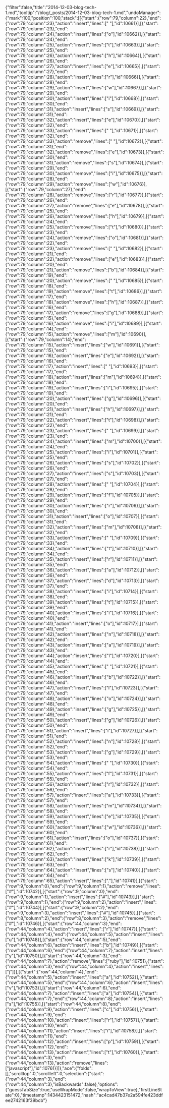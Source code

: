 {"filter":false,"title":"2014-12-03-blog-tech-1.md","tooltip":"/blog/_posts/2014-12-03-blog-tech-1.md","undoManager":{"mark":100,"position":100,"stack":[[{"start":{"row":79,"column":22},"end":{"row":79,"column":23},"action":"insert","lines":[" "],"id":10661}],[{"start":{"row":79,"column":23},"end":{"row":79,"column":24},"action":"insert","lines":["o"],"id":10662}],[{"start":{"row":79,"column":24},"end":{"row":79,"column":25},"action":"insert","lines":["t"],"id":10663}],[{"start":{"row":79,"column":25},"end":{"row":79,"column":26},"action":"insert","lines":["h"],"id":10664}],[{"start":{"row":79,"column":26},"end":{"row":79,"column":27},"action":"insert","lines":["e"],"id":10665}],[{"start":{"row":79,"column":27},"end":{"row":79,"column":28},"action":"insert","lines":["r"],"id":10666}],[{"start":{"row":79,"column":28},"end":{"row":79,"column":29},"action":"insert","lines":["w"],"id":10667}],[{"start":{"row":79,"column":29},"end":{"row":79,"column":30},"action":"insert","lines":["i"],"id":10668}],[{"start":{"row":79,"column":30},"end":{"row":79,"column":31},"action":"insert","lines":["s"],"id":10669}],[{"start":{"row":79,"column":31},"end":{"row":79,"column":32},"action":"insert","lines":["e"],"id":10670}],[{"start":{"row":79,"column":32},"end":{"row":79,"column":33},"action":"insert","lines":[" "],"id":10671}],[{"start":{"row":79,"column":32},"end":{"row":79,"column":33},"action":"remove","lines":[" "],"id":10672}],[{"start":{"row":79,"column":31},"end":{"row":79,"column":32},"action":"remove","lines":["e"],"id":10673}],[{"start":{"row":79,"column":30},"end":{"row":79,"column":31},"action":"remove","lines":["s"],"id":10674}],[{"start":{"row":79,"column":29},"end":{"row":79,"column":30},"action":"remove","lines":["i"],"id":10675}],[{"start":{"row":79,"column":28},"end":{"row":79,"column":29},"action":"remove","lines":["w"],"id":10676}],[{"start":{"row":79,"column":27},"end":{"row":79,"column":28},"action":"remove","lines":["r"],"id":10677}],[{"start":{"row":79,"column":26},"end":{"row":79,"column":27},"action":"remove","lines":["e"],"id":10678}],[{"start":{"row":79,"column":25},"end":{"row":79,"column":26},"action":"remove","lines":["h"],"id":10679}],[{"start":{"row":79,"column":24},"end":{"row":79,"column":25},"action":"remove","lines":["t"],"id":10680}],[{"start":{"row":79,"column":23},"end":{"row":79,"column":24},"action":"remove","lines":["o"],"id":10681}],[{"start":{"row":79,"column":22},"end":{"row":79,"column":23},"action":"remove","lines":[" "],"id":10682}],[{"start":{"row":79,"column":21},"end":{"row":79,"column":22},"action":"remove","lines":["e"],"id":10683}],[{"start":{"row":79,"column":20},"end":{"row":79,"column":21},"action":"remove","lines":["b"],"id":10684}],[{"start":{"row":79,"column":19},"end":{"row":79,"column":20},"action":"remove","lines":[" "],"id":10685}],[{"start":{"row":79,"column":18},"end":{"row":79,"column":19},"action":"remove","lines":["t"],"id":10686}],[{"start":{"row":79,"column":17},"end":{"row":79,"column":18},"action":"remove","lines":["h"],"id":10687}],[{"start":{"row":79,"column":16},"end":{"row":79,"column":17},"action":"remove","lines":["g"],"id":10688}],[{"start":{"row":79,"column":15},"end":{"row":79,"column":16},"action":"remove","lines":["i"],"id":10689}],[{"start":{"row":79,"column":14},"end":{"row":79,"column":15},"action":"remove","lines":["m"],"id":10690}],[{"start":{"row":79,"column":14},"end":{"row":79,"column":15},"action":"insert","lines":["w"],"id":10691}],[{"start":{"row":79,"column":15},"end":{"row":79,"column":16},"action":"insert","lines":["e"],"id":10692}],[{"start":{"row":79,"column":16},"end":{"row":79,"column":17},"action":"insert","lines":[" "],"id":10693}],[{"start":{"row":79,"column":17},"end":{"row":79,"column":18},"action":"insert","lines":["m"],"id":10694}],[{"start":{"row":79,"column":18},"end":{"row":79,"column":19},"action":"insert","lines":["i"],"id":10695}],[{"start":{"row":79,"column":19},"end":{"row":79,"column":20},"action":"insert","lines":["g"],"id":10696}],[{"start":{"row":79,"column":20},"end":{"row":79,"column":21},"action":"insert","lines":["h"],"id":10697}],[{"start":{"row":79,"column":21},"end":{"row":79,"column":22},"action":"insert","lines":["t"],"id":10698}],[{"start":{"row":79,"column":22},"end":{"row":79,"column":23},"action":"insert","lines":[" "],"id":10699}],[{"start":{"row":79,"column":23},"end":{"row":79,"column":24},"action":"insert","lines":["m"],"id":10700}],[{"start":{"row":79,"column":24},"end":{"row":79,"column":25},"action":"insert","lines":["i"],"id":10701}],[{"start":{"row":79,"column":25},"end":{"row":79,"column":26},"action":"insert","lines":["s"],"id":10702}],[{"start":{"row":79,"column":26},"end":{"row":79,"column":27},"action":"insert","lines":["s"],"id":10703}],[{"start":{"row":79,"column":27},"end":{"row":79,"column":28},"action":"insert","lines":[" "],"id":10704}],[{"start":{"row":79,"column":28},"end":{"row":79,"column":29},"action":"insert","lines":["f"],"id":10705}],[{"start":{"row":79,"column":29},"end":{"row":79,"column":30},"action":"insert","lines":["r"],"id":10706}],[{"start":{"row":79,"column":30},"end":{"row":79,"column":31},"action":"insert","lines":["o"],"id":10707}],[{"start":{"row":79,"column":31},"end":{"row":79,"column":32},"action":"insert","lines":["m"],"id":10708}],[{"start":{"row":79,"column":32},"end":{"row":79,"column":33},"action":"insert","lines":[" "],"id":10709}],[{"start":{"row":79,"column":33},"end":{"row":79,"column":34},"action":"insert","lines":["t"],"id":10710}],[{"start":{"row":79,"column":34},"end":{"row":79,"column":35},"action":"insert","lines":["r"],"id":10711}],[{"start":{"row":79,"column":35},"end":{"row":79,"column":36},"action":"insert","lines":["a"],"id":10712}],[{"start":{"row":79,"column":36},"end":{"row":79,"column":37},"action":"insert","lines":["d"],"id":10713}],[{"start":{"row":79,"column":37},"end":{"row":79,"column":38},"action":"insert","lines":["i"],"id":10714}],[{"start":{"row":79,"column":38},"end":{"row":79,"column":39},"action":"insert","lines":["t"],"id":10715}],[{"start":{"row":79,"column":39},"end":{"row":79,"column":40},"action":"insert","lines":["i"],"id":10716}],[{"start":{"row":79,"column":40},"end":{"row":79,"column":41},"action":"insert","lines":["o"],"id":10717}],[{"start":{"row":79,"column":41},"end":{"row":79,"column":42},"action":"insert","lines":["n"],"id":10718}],[{"start":{"row":79,"column":42},"end":{"row":79,"column":43},"action":"insert","lines":["a"],"id":10719}],[{"start":{"row":79,"column":43},"end":{"row":79,"column":44},"action":"insert","lines":["l"],"id":10720}],[{"start":{"row":79,"column":44},"end":{"row":79,"column":45},"action":"insert","lines":[" "],"id":10721}],[{"start":{"row":79,"column":45},"end":{"row":79,"column":46},"action":"insert","lines":["b"],"id":10722}],[{"start":{"row":79,"column":46},"end":{"row":79,"column":47},"action":"insert","lines":["l"],"id":10723}],[{"start":{"row":79,"column":47},"end":{"row":79,"column":48},"action":"insert","lines":["o"],"id":10724}],[{"start":{"row":79,"column":48},"end":{"row":79,"column":49},"action":"insert","lines":["g"],"id":10725}],[{"start":{"row":79,"column":49},"end":{"row":79,"column":50},"action":"insert","lines":["g"],"id":10726}],[{"start":{"row":79,"column":50},"end":{"row":79,"column":51},"action":"insert","lines":["i"],"id":10727}],[{"start":{"row":79,"column":51},"end":{"row":79,"column":52},"action":"insert","lines":["n"],"id":10728}],[{"start":{"row":79,"column":52},"end":{"row":79,"column":53},"action":"insert","lines":["g"],"id":10729}],[{"start":{"row":79,"column":53},"end":{"row":79,"column":54},"action":"insert","lines":[" "],"id":10730}],[{"start":{"row":79,"column":54},"end":{"row":79,"column":55},"action":"insert","lines":["f"],"id":10731}],[{"start":{"row":79,"column":55},"end":{"row":79,"column":56},"action":"insert","lines":["r"],"id":10732}],[{"start":{"row":79,"column":56},"end":{"row":79,"column":57},"action":"insert","lines":["a"],"id":10733}],[{"start":{"row":79,"column":57},"end":{"row":79,"column":58},"action":"insert","lines":["m"],"id":10734}],[{"start":{"row":79,"column":58},"end":{"row":79,"column":59},"action":"insert","lines":["e"],"id":10735}],[{"start":{"row":79,"column":59},"end":{"row":79,"column":60},"action":"insert","lines":["w"],"id":10736}],[{"start":{"row":79,"column":60},"end":{"row":79,"column":61},"action":"insert","lines":["o"],"id":10737}],[{"start":{"row":79,"column":61},"end":{"row":79,"column":62},"action":"insert","lines":["r"],"id":10738}],[{"start":{"row":79,"column":62},"end":{"row":79,"column":63},"action":"insert","lines":["k"],"id":10739}],[{"start":{"row":79,"column":63},"end":{"row":79,"column":64},"action":"insert","lines":["s"],"id":10740}],[{"start":{"row":79,"column":64},"end":{"row":79,"column":65},"action":"insert","lines":["."],"id":10741}],[{"start":{"row":9,"column":0},"end":{"row":9,"column":1},"action":"remove","lines":["#"],"id":10742}],[{"start":{"row":9,"column":0},"end":{"row":9,"column":1},"action":"insert","lines":["#"],"id":10743}],[{"start":{"row":9,"column":1},"end":{"row":9,"column":2},"action":"insert","lines":["#"],"id":10744}],[{"start":{"row":9,"column":2},"end":{"row":9,"column":3},"action":"insert","lines":["#"],"id":10745}],[{"start":{"row":8,"column":2},"end":{"row":8,"column":3},"action":"remove","lines":["#"],"id":10746}],[{"start":{"row":44,"column":3},"end":{"row":44,"column":4},"action":"insert","lines":["r"],"id":10747}],[{"start":{"row":44,"column":4},"end":{"row":44,"column":5},"action":"insert","lines":["u"],"id":10748}],[{"start":{"row":44,"column":5},"end":{"row":44,"column":6},"action":"insert","lines":["b"],"id":10749}],[{"start":{"row":44,"column":6},"end":{"row":44,"column":7},"action":"insert","lines":["y"],"id":10750}],[{"start":{"row":44,"column":3},"end":{"row":44,"column":7},"action":"remove","lines":["ruby"],"id":10751},{"start":{"row":44,"column":3},"end":{"row":44,"column":4},"action":"insert","lines":["j"]}],[{"start":{"row":44,"column":4},"end":{"row":44,"column":5},"action":"insert","lines":["a"],"id":10752}],[{"start":{"row":44,"column":5},"end":{"row":44,"column":6},"action":"insert","lines":["v"],"id":10753}],[{"start":{"row":44,"column":6},"end":{"row":44,"column":7},"action":"insert","lines":["a"],"id":10754}],[{"start":{"row":44,"column":7},"end":{"row":44,"column":8},"action":"insert","lines":["s"],"id":10755}],[{"start":{"row":44,"column":8},"end":{"row":44,"column":9},"action":"insert","lines":["c"],"id":10756}],[{"start":{"row":44,"column":9},"end":{"row":44,"column":10},"action":"insert","lines":["r"],"id":10757}],[{"start":{"row":44,"column":10},"end":{"row":44,"column":11},"action":"insert","lines":["i"],"id":10758}],[{"start":{"row":44,"column":11},"end":{"row":44,"column":12},"action":"insert","lines":["p"],"id":10759}],[{"start":{"row":44,"column":12},"end":{"row":44,"column":13},"action":"insert","lines":["t"],"id":10760}],[{"start":{"row":44,"column":3},"end":{"row":44,"column":13},"action":"remove","lines":["javascript"],"id":10761}]]},"ace":{"folds":[],"scrolltop":0,"scrollleft":0,"selection":{"start":{"row":44,"column":3},"end":{"row":44,"column":3},"isBackwards":false},"options":{"guessTabSize":true,"useWrapMode":false,"wrapToView":true},"firstLineState":0},"timestamp":1434423151472,"hash":"ac4cad47b37e2a594fe423ddfee2742163f39bcb"}